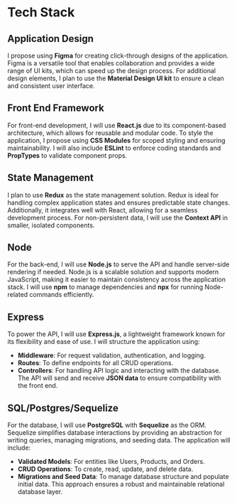 # Tech Stack

## Application Design

I propose using **Figma** for creating click-through designs of the application. Figma is a versatile tool that enables collaboration and provides a wide range of UI kits, which can speed up the design process. For additional design elements, I plan to use the **Material Design UI kit** to ensure a clean and consistent user interface.

## Front End Framework

For front-end development, I will use **React.js** due to its component-based architecture, which allows for reusable and modular code. To style the application, I propose using **CSS Modules** for scoped styling and ensuring maintainability. I will also include **ESLint** to enforce coding standards and **PropTypes** to validate component props.

## State Management

I plan to use **Redux** as the state management solution. Redux is ideal for handling complex application states and ensures predictable state changes. Additionally, it integrates well with React, allowing for a seamless development process. For non-persistent data, I will use the **Context API** in smaller, isolated components.

## Node

For the back-end, I will use **Node.js** to serve the API and handle server-side rendering if needed. Node.js is a scalable solution and supports modern JavaScript, making it easier to maintain consistency across the application stack. I will use **npm** to manage dependencies and **npx** for running Node-related commands efficiently.

## Express

To power the API, I will use **Express.js**, a lightweight framework known for its flexibility and ease of use. I will structure the application using:

- **Middleware**: For request validation, authentication, and logging.
- **Routes**: To define endpoints for all CRUD operations.
- **Controllers**: For handling API logic and interacting with the database.
  The API will send and receive **JSON data** to ensure compatibility with the front end.

## SQL/Postgres/Sequelize

For the database, I will use **PostgreSQL** with **Sequelize** as the ORM. Sequelize simplifies database interactions by providing an abstraction for writing queries, managing migrations, and seeding data. The application will include:

- **Validated Models**: For entities like Users, Products, and Orders.
- **CRUD Operations**: To create, read, update, and delete data.
- **Migrations and Seed Data**: To manage database structure and populate initial data.
  This approach ensures a robust and maintainable relational database layer.
